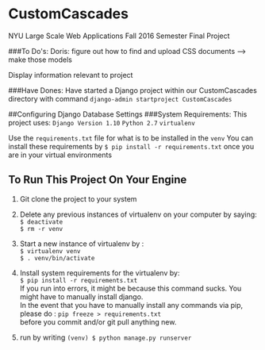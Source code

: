 # CustomCascades
NYU Large Scale Web Applications Fall 2016 Semester Final Project

###To Do's:
Doris: figure out how to find and upload CSS documents --> make those models

Display information relevant to project

###Have Dones: 
Have started a Django project within our CustomCascades directory with command
```django-admin startproject CustomCascades```

##Configuring Django Database Settings
###System Requirements: 
This project uses:
`Django Version 1.10`
`Python 2.7`
`virtualenv`

Use the `requirements.txt` file for what is to be installed in the `venv`
You can install these requirements by `$ pip install -r requirements.txt` once you are in your virtual environments

## To Run This Project On Your Engine
1) Git clone the project to your system
2) Delete any previous instances of virtualenv on your computer by saying: <br />
`$ deactivate`<br />
`$ rm -r venv`<br />
3) Start a new instance of virtualenv by :  <br />
`$ virtualenv venv`<br />
`$ . venv/bin/activate`<br />
4) Install system requirements for the virtualenv by: <br />
`$ pip install -r requirements.txt`<br />
If you run into errors, it might be because this command sucks. You might have to manually install django. <br />
In the event that you have to manually install any commands via pip, please do :
`pip freeze > requirements.txt`<br />
before you commit and/or git pull anything new.

5) run by writing `(venv) $ python manage.py runserver`
